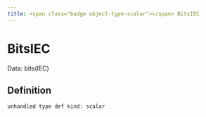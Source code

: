 ```yaml
---
title: <span class="badge object-type-scalar"></span> BitsIEC
---
```

# <span class="badge object-type-scalar"></span> BitsIEC

Data: bits(IEC)

## Definition

```php
unhandled type def kind: scalar
```
